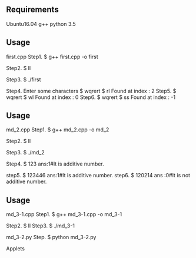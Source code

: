 
## Requirements
Ubuntu16.04
g++
python 3.5

## Usage
first.cpp
Step1.
$ g++ first.cpp  -o first

Step2.
$ ll

Step3.
$ ./first

Step4.
Enter some characters 
$ wqrert
$ rl
Found at index : 2
Step5.
$ wqrert
$ wl
Found at index : 0
Step6.
$ wqrert
$ ss
Found at index : -1



## Usage
md_2.cpp
Step1.
$ g++ md_2.cpp  -o md_2

Step2.
$ ll

Step3.
$ ./md_2

Step4.
$ 123
ans:1#It is additive number.

step5.
$ 123446
ans:1#It is additive number.
step6.
$ 120214
ans :0#It is not additive number.

## Usage
md_3-1.cpp
Step1.
$ g++ md_3-1.cpp  -o md_3-1

Step2.
$ ll
Step3.
$ ./md_3-1

md_3-2.py
Step.
$ python md_3-2.py



Applets
